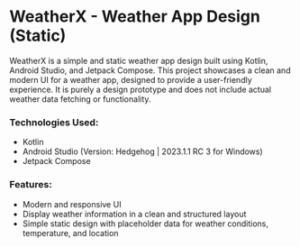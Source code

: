 # WeatherX - Weather App Design (Static)

WeatherX is a simple and static weather app design built using Kotlin, Android Studio, and Jetpack Compose. This project showcases a clean and modern UI for a weather app, designed to provide a user-friendly experience. It is purely a design prototype and does not include actual weather data fetching or functionality.

### Technologies Used:
- Kotlin
- Android Studio (Version: Hedgehog | 2023.1.1 RC 3 for Windows)
- Jetpack Compose

### Features:
- Modern and responsive UI
- Display weather information in a clean and structured layout
- Simple static design with placeholder data for weather conditions, temperature, and location

